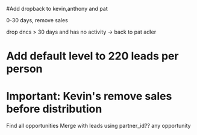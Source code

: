 
#Add dropback to kevin,anthony and pat

0-30 days, remove sales

drop dncs > 30 days and has no activity -> back to pat adler


# Add default level to 220 leads per person

# Important: Kevin's remove sales before distribution
Find all opportunities
Merge with leads using partner_id??
any opportunity 
